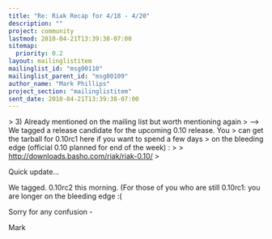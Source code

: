 ```yaml
---
title: "Re: Riak Recap for 4/18 - 4/20"
description: ""
project: community
lastmod: 2010-04-21T13:39:38-07:00
sitemap:
  priority: 0.2
layout: mailinglistitem
mailinglist_id: "msg00110"
mailinglist_parent_id: "msg00109"
author_name: "Mark Phillips"
project_section: "mailinglistitem"
sent_date: 2010-04-21T13:39:38-07:00
---
```



&gt; 3) Already mentioned on the mailing list but worth mentioning again
&gt; --&gt; We tagged a release candidate for the upcoming 0.10 release. You
&gt; can get the tarball for 0.10rc1 here if you want to spend a few days
&gt; on the bleeding edge (official 0.10 planned for end of the week) :
&gt;
&gt; http://downloads.basho.com/riak/riak-0.10/
&gt;

Quick update...

We tagged. 0.10rc2 this morning. (For those of you who are still
0.10rc1: you are longer on the bleeding edge :(

Sorry for any confusion -

Mark


